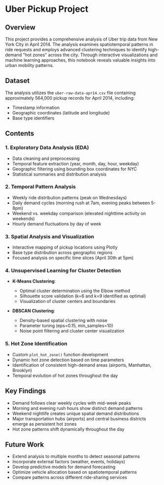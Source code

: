 # Uber Pickup Project

## Overview
This project provides a comprehensive analysis of Uber trip data from New York City in April 2014. The analysis examines spatiotemporal patterns in ride requests and employs advanced clustering techniques to identify high-demand "hot zones" across the city. Through interactive visualizations and machine learning approaches, this notebook reveals valuable insights into urban mobility patterns.

## Dataset
The analysis utilizes the `uber-raw-data-apr14.csv` file containing approximately 564,000 pickup records for April 2014, including:
- Timestamp information
- Geographic coordinates (latitude and longitude)
- Base type identifiers

## Contents

### 1. Exploratory Data Analysis (EDA)
- Data cleaning and preprocessing
- Temporal feature extraction (year, month, day, hour, weekday)
- Geographic filtering using bounding box coordinates for NYC
- Statistical summaries and distribution analysis

### 2. Temporal Pattern Analysis
- Weekly ride distribution patterns (peak on Wednesdays)
- Daily demand cycles (morning rush at 7am, evening peaks between 5-8pm)
- Weekend vs. weekday comparison (elevated nighttime activity on weekends)
- Hourly demand fluctuations by day of week

### 3. Spatial Analysis and Visualization
- Interactive mapping of pickup locations using Plotly
- Base type distribution across geographic regions
- Focused analysis on specific time slices (April 30th at 5pm)

### 4. Unsupervised Learning for Cluster Detection
- **K-Means Clustering**:
  - Optimal cluster determination using the Elbow method
  - Silhouette score validation (k=6 and k=9 identified as optimal)
  - Visualization of cluster centers and boundaries
  
- **DBSCAN Clustering**:
  - Density-based spatial clustering with noise
  - Parameter tuning (eps=0.15, min_samples=10)
  - Noise point filtering and cluster center visualization

### 5. Hot Zone Identification
- Custom `plot_hot_zone()` function development
- Dynamic hot zone detection based on time parameters
- Identification of consistent high-demand areas (airports, Manhattan, Brooklyn)
- Temporal evolution of hot zones throughout the day

## Key Findings
- Demand follows clear weekly cycles with mid-week peaks
- Morning and evening rush hours show distinct demand patterns
- Weekend nightlife creates unique spatial demand distributions
- Major transportation hubs (airports) and central business districts emerge as persistent hot zones
- Hot zone patterns shift dynamically throughout the day


## Future Work
- Extend analysis to multiple months to detect seasonal patterns
- Incorporate external factors (weather, events, holidays)
- Develop predictive models for demand forecasting
- Optimize vehicle allocation based on spatiotemporal patterns
- Compare patterns across different ride-sharing services

